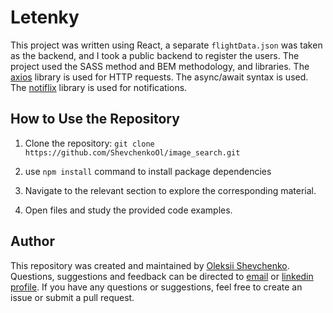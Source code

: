 # Letenky
This project was written using React, a separate ```flightData.json``` was taken as the backend, and I took a public backend to register the users. The project used the SASS method and BEM methodology, and libraries. The [axios](https://axios-http.com/) library is used for HTTP requests. The async/await syntax is used. The [notiflix](https://github.com/notiflix/Notiflix#readme) library is used for notifications.


## How to Use the Repository

1. Clone the repository: `git clone https://github.com/ShevchenkoOl/image_search.git`

2. use ```npm install``` command to install package dependencies

3. Navigate to the relevant section to explore the corresponding material.

4. Open files and study the provided code examples.

## Author
This repository was created and maintained by [Oleksii Shevchenko](https://shevchenkool.github.io/portfolio/). Questions, suggestions and feedback can be directed to [email](uzlabini@gmail.com) or [linkedin profile](linkedin.com/in/oleksii-shevchenko-535ab61b8).
If you have any questions or suggestions, feel free to create an issue or submit a pull request.
